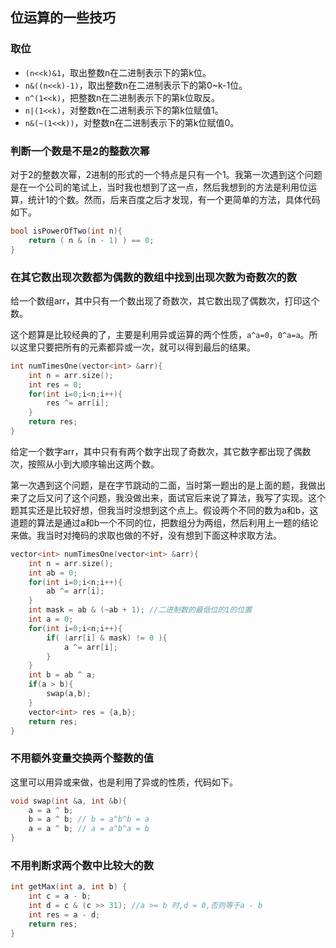 ## 位运算的一些技巧

### 取位

- `(n<<k)&1`，取出整数n在二进制表示下的第k位。
- `n&((n<<k)-1)`，取出整数n在二进制表示下的第0~k-1位。
- `n^(1<<k)`，把整数n在二进制表示下的第k位取反。
- `n|(1<<k)`，对整数n在二进制表示下的第k位赋值1。
- `n&(~(1<<k))`，对整数n在二进制表示下的第k位赋值0。

### 判断一个数是不是2的整数次幂

对于2的整数次幂，2进制的形式的一个特点是只有一个1。我第一次遇到这个问题是在一个公司的笔试上，当时我也想到了这一点，然后我想到的方法是利用位运算，统计1的个数。然而，后来百度之后才发现，有一个更简单的方法，具体代码如下。

```cpp
bool isPowerOfTwo(int n){
    return ( n & (n - 1) ) == 0;
}
```

### 在其它数出现次数都为偶数的数组中找到出现次数为奇数次的数

给一个数组arr，其中只有一个数出现了奇数次，其它数出现了偶数次，打印这个数。

这个题算是比较经典的了，主要是利用异或运算的两个性质，`a^a=0`，`0^a=a`。所以这里只要把所有的元素都异或一次，就可以得到最后的结果。

```cpp
int numTimesOne(vector<int> &arr){
    int n = arr.size();
    int res = 0;
    for(int i=0;i<n;i++){
        res ^= arr[i];
    }
    return res;
}
```


给定一个数字arr，其中只有有两个数字出现了奇数次，其它数字都出现了偶数次，按照从小到大顺序输出这两个数。

第一次遇到这个问题，是在字节跳动的二面，当时第一题出的是上面的题，我做出来了之后又问了这个问题，我没做出来，面试官后来说了算法，我写了实现。这个题其实还是比较好想，但我当时没想到这个点上。假设两个不同的数为a和b，这道题的算法是通过a和b一个不同的位，把数组分为两组，然后利用上一题的结论来做。我当时对掩码的求取也做的不好，没有想到下面这种求取方法。

```cpp
vector<int> numTimesOne(vector<int> &arr){
    int n = arr.size();
    int ab = 0;
    for(int i=0;i<n;i++){
        ab ^= arr[i];
    }
    int mask = ab & (~ab + 1); //二进制数的最低位的1的位置
    int a = 0;
    for(int i=0;i<n;i++){
        if( (arr[i] & mask) != 0 ){
            a ^= arr[i];
        }
    }
    int b = ab ^ a;
    if(a > b){
        swap(a,b);
    }
    vector<int> res = {a,b};
    return res;
}
```

### 不用额外变量交换两个整数的值

这里可以用异或来做，也是利用了异或的性质，代码如下。

```cpp
void swap(int &a, int &b){
    a = a ^ b;
    b = a ^ b; // b = a^b^b = a
    a = a ^ b; // a = a^b^a = b
}
```

### 不用判断求两个数中比较大的数

```cpp
int getMax(int a, int b) {
    int c = a - b;
    int d = c & (c >> 31); //a >= b 时,d = 0,否则等于a - b
    int res = a - d;
    return res;
}
```
